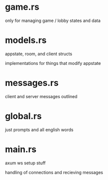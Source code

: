 # game.rs

only for managing game / lobby states and data

# models.rs

appstate, room, and client structs

implementations for things that modify appstate

# messages.rs

client and server messages outlined

# global.rs

just prompts and all english words

# main.rs

axum ws setup stuff

handling of connections and recieving messages
